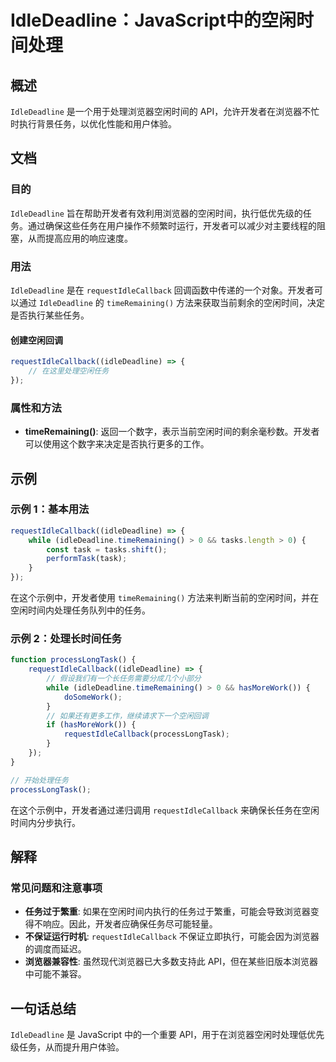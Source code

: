 <!--
Meta Description: # IdleDeadline：JavaScript中的空闲时间处理 ## 概述 `IdleDeadline` 是一个用于处理浏览器空闲时间的 API，允许开发者在浏览器不忙时执行背景任务，以优化性能和用户体验。 ## 文档 ### 目的 `IdleDeadline` 旨在帮助开发者有效利用浏览器的空...
Meta Keywords: idledeadline, requestidlecallback, timeremaining, javascript, api
-->

# IdleDeadline：JavaScript中的空闲时间处理

## 概述
`IdleDeadline` 是一个用于处理浏览器空闲时间的 API，允许开发者在浏览器不忙时执行背景任务，以优化性能和用户体验。

## 文档

### 目的
`IdleDeadline` 旨在帮助开发者有效利用浏览器的空闲时间，执行低优先级的任务。通过确保这些任务在用户操作不频繁时运行，开发者可以减少对主要线程的阻塞，从而提高应用的响应速度。

### 用法
`IdleDeadline` 是在 `requestIdleCallback` 回调函数中传递的一个对象。开发者可以通过 `IdleDeadline` 的 `timeRemaining()` 方法来获取当前剩余的空闲时间，决定是否执行某些任务。

#### 创建空闲回调
```javascript
requestIdleCallback((idleDeadline) => {
    // 在这里处理空闲任务
});
```

### 属性和方法
- **timeRemaining()**: 返回一个数字，表示当前空闲时间的剩余毫秒数。开发者可以使用这个数字来决定是否执行更多的工作。

## 示例

### 示例 1：基本用法
```javascript
requestIdleCallback((idleDeadline) => {
    while (idleDeadline.timeRemaining() > 0 && tasks.length > 0) {
        const task = tasks.shift();
        performTask(task);
    }
});
```
在这个示例中，开发者使用 `timeRemaining()` 方法来判断当前的空闲时间，并在空闲时间内处理任务队列中的任务。

### 示例 2：处理长时间任务
```javascript
function processLongTask() {
    requestIdleCallback((idleDeadline) => {
        // 假设我们有一个长任务需要分成几个小部分
        while (idleDeadline.timeRemaining() > 0 && hasMoreWork()) {
            doSomeWork();
        }
        // 如果还有更多工作，继续请求下一个空闲回调
        if (hasMoreWork()) {
            requestIdleCallback(processLongTask);
        }
    });
}

// 开始处理任务
processLongTask();
```
在这个示例中，开发者通过递归调用 `requestIdleCallback` 来确保长任务在空闲时间内分步执行。

## 解释
### 常见问题和注意事项
- **任务过于繁重**: 如果在空闲时间内执行的任务过于繁重，可能会导致浏览器变得不响应。因此，开发者应确保任务尽可能轻量。
- **不保证运行时机**: `requestIdleCallback` 不保证立即执行，可能会因为浏览器的调度而延迟。
- **浏览器兼容性**: 虽然现代浏览器已大多数支持此 API，但在某些旧版本浏览器中可能不兼容。

## 一句话总结
`IdleDeadline` 是 JavaScript 中的一个重要 API，用于在浏览器空闲时处理低优先级任务，从而提升用户体验。
